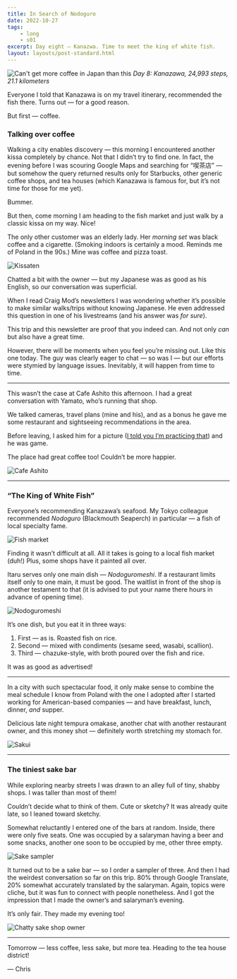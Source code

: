 ```yaml
---
title: In Search of Nodoguro
date: 2022-10-27
tags: 
    - long
    - s01
excerpt: Day eight — Kanazwa. Time to meet the king of white fish.
layout: layouts/post-standard.html
---
```

![Can't get more coffee in Japan than this](/assets/images/ison1.jpeg)
*Day 8: Kanazawa, 24,993 steps, 21.1 kilometers*

Everyone I told that Kanazawa is on my travel itinerary, recommended the fish there. Turns out — for a good reason.

But first — coffee.

### Talking over coffee

Walking a city enables discovery — this morning I encountered another kissa completely by chance. Not that I didn’t try to find one. In fact, the evening before I was scouring Google Maps and searching for “喫茶店” — but somehow the query returned results only for Starbucks, other generic coffee shops, and tea houses (which Kanazawa is famous for, but it’s not time for those for me yet).

Bummer.

But then, come morning I am heading to the fish market and just walk by a classic kissa on my way. Nice!

The only other customer was an elderly lady. Her *morning set* was black coffee and a cigarette. (Smoking indoors is certainly a mood. Reminds me of Poland in the 90s.) Mine was coffee and pizza toast.

![Kissaten](/assets/images/ison2.jpeg)

Chatted a bit with the owner — but my Japanese was as good as his English, so our conversation was superficial.

When I read Craig Mod’s newsletters I was wondering whether it’s possible to make similar walks/trips without knowing Japanese. He even addressed this question in one of his livestreams (and his answer was *for sure*).

This trip and this newsletter are proof that you indeed can. And not only *can* but also have a great time.

However, there will be moments when you feel you’re missing out. Like this one today. The guy was clearly eager to chat — so was I — but our efforts were stymied by language issues. Inevitably, it will happen from time to time.

---

This wasn’t the case at Cafe Ashito this afternoon. I had a great conversation with Yamato, who’s running that shop.

We talked cameras, travel plans (mine and his), and as a bonus he gave me some restaurant and sightseeing recommendations in the area.

Before leaving, I asked him for a picture ([I told you I’m practicing that](/posts/friday-night-good-time/)) and he was game.

The place had great coffee too! Couldn’t be more happier.

![Cafe Ashito](/assets/images/ison3.jpeg)

---

### “The King of White Fish”

Everyone’s recommending Kanazawa’s seafood. My Tokyo colleague recommended *Nodoguro* (Blackmouth Seaperch) in particular — a fish of local specialty fame.

![Fish market](/assets/images/ison4.jpeg)

Finding it wasn’t difficult at all. All it takes is going to a local fish market (duh!) Plus, some shops have it painted all over.

Itaru serves only one main dish — *Nodoguromeshi*. If a restaurant limits itself only to one main, it must be good. The waitlist in front of the shop is another testament to that (it is advised to put your name there hours in advance of opening time).

![Nodoguromeshi](/assets/images/ison5.jpeg)

It’s one dish, but you eat it in three ways:

1. First — as is. Roasted fish on rice.
2. Second — mixed with condiments (sesame seed, wasabi, scallion).
3. Third — chazuke-style, with broth poured over the fish and rice.

It was as good as advertised!

---

In a city with such spectacular food, it only make sense to combine the meal schedule I know from Poland with the one I adopted after I started working for American-based companies — and have breakfast, lunch, dinner, *and* supper.

Delicious late night tempura omakase, another chat with another restaurant owner, and this money shot — definitely worth stretching my stomach for.

![Sakui](/assets/images/ison6.jpeg)

---

### The tiniest sake bar

While exploring nearby streets I was drawn to an alley full of tiny, shabby shops. I was taller than most of them!

Couldn’t decide what to think of them. Cute or sketchy? It was already quite late, so I leaned toward sketchy.

Somewhat reluctantly I entered one of the bars at random. Inside, there were only five seats. One was occupied by a salaryman having a beer and some snacks, another one soon to be occupied by me, other three empty.

![Sake sampler](/assets/images/ison8.jpeg)

It turned out to be a sake bar — so I order a sampler of three. And then I had the weirdest conversation so far on this trip. 80% through Google Translate, 20% somewhat accurately translated by the salaryman. Again, topics were cliche, but it was fun to connect with people nonetheless. And I got the impression that I made the owner’s and salaryman’s evening.

It’s only fair. They made my evening too!

![Chatty sake shop owner](/assets/images/ison7.jpeg)

---

Tomorrow — less coffee, less sake, but more tea. Heading to the tea house district!

— Chris
